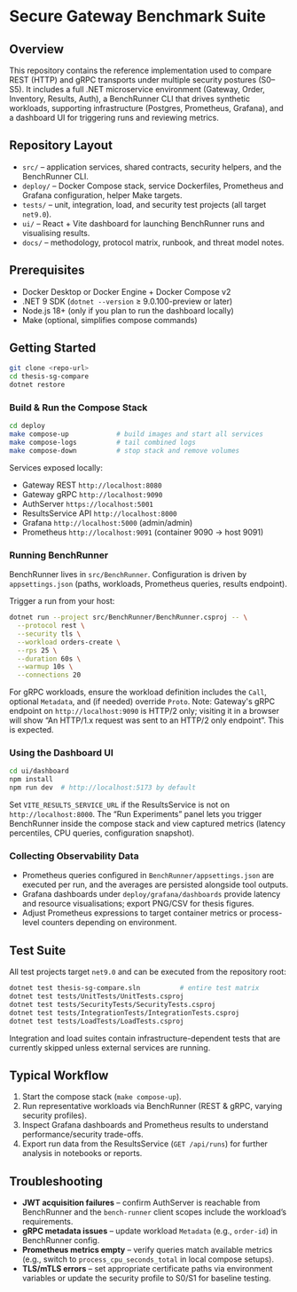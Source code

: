 # Secure Gateway Benchmark Suite

## Overview

This repository contains the reference implementation used to compare REST (HTTP) and gRPC transports under multiple security postures (S0–S5). It includes a full .NET microservice environment (Gateway, Order, Inventory, Results, Auth), a BenchRunner CLI that drives synthetic workloads, supporting infrastructure (Postgres, Prometheus, Grafana), and a dashboard UI for triggering runs and reviewing metrics.

## Repository Layout

- `src/` – application services, shared contracts, security helpers, and the BenchRunner CLI.
- `deploy/` – Docker Compose stack, service Dockerfiles, Prometheus and Grafana configuration, helper Make targets.
- `tests/` – unit, integration, load, and security test projects (all target `net9.0`).
- `ui/` – React + Vite dashboard for launching BenchRunner runs and visualising results.
- `docs/` – methodology, protocol matrix, runbook, and threat model notes.

## Prerequisites

- Docker Desktop or Docker Engine + Docker Compose v2
- .NET 9 SDK (`dotnet --version` ≥ 9.0.100-preview or later)
- Node.js 18+ (only if you plan to run the dashboard locally)
- Make (optional, simplifies compose commands)

## Getting Started

```bash
git clone <repo-url>
cd thesis-sg-compare
dotnet restore
```

### Build & Run the Compose Stack

```bash
cd deploy
make compose-up            # build images and start all services
make compose-logs          # tail combined logs
make compose-down          # stop stack and remove volumes
```

Services exposed locally:

- Gateway REST `http://localhost:8080`
- Gateway gRPC `http://localhost:9090`
- AuthServer `https://localhost:5001`
- ResultsService API `http://localhost:8000`
- Grafana `http://localhost:5000` (admin/admin)
- Prometheus `http://localhost:9091` (container 9090 → host 9091)

### Running BenchRunner

BenchRunner lives in `src/BenchRunner`. Configuration is driven by `appsettings.json` (paths, workloads, Prometheus queries, results endpoint).

Trigger a run from your host:

```bash
dotnet run --project src/BenchRunner/BenchRunner.csproj -- \
  --protocol rest \
  --security tls \
  --workload orders-create \
  --rps 25 \
  --duration 60s \
  --warmup 10s \
  --connections 20
```

For gRPC workloads, ensure the workload definition includes the `Call`, optional `Metadata`, and (if needed) override `Proto`. Note: Gateway's gRPC endpoint on `http://localhost:9090` is HTTP/2 only; visiting it in a browser will show “An HTTP/1.x request was sent to an HTTP/2 only endpoint”. This is expected.

### Using the Dashboard UI

```bash
cd ui/dashboard
npm install
npm run dev  # http://localhost:5173 by default
```

Set `VITE_RESULTS_SERVICE_URL` if the ResultsService is not on `http://localhost:8000`. The “Run Experiments” panel lets you trigger BenchRunner inside the compose stack and view captured metrics (latency percentiles, CPU queries, configuration snapshot).

### Collecting Observability Data

- Prometheus queries configured in `BenchRunner/appsettings.json` are executed per run, and the averages are persisted alongside tool outputs.
- Grafana dashboards under `deploy/grafana/dashboards` provide latency and resource visualisations; export PNG/CSV for thesis figures.
- Adjust Prometheus expressions to target container metrics or process-level counters depending on environment.

## Test Suite

All test projects target `net9.0` and can be executed from the repository root:

```bash
dotnet test thesis-sg-compare.sln          # entire test matrix
dotnet test tests/UnitTests/UnitTests.csproj
dotnet test tests/SecurityTests/SecurityTests.csproj
dotnet test tests/IntegrationTests/IntegrationTests.csproj
dotnet test tests/LoadTests/LoadTests.csproj
```

Integration and load suites contain infrastructure-dependent tests that are currently skipped unless external services are running.

## Typical Workflow

1. Start the compose stack (`make compose-up`).
2. Run representative workloads via BenchRunner (REST & gRPC, varying security profiles).
3. Inspect Grafana dashboards and Prometheus results to understand performance/security trade-offs.
4. Export run data from the ResultsService (`GET /api/runs`) for further analysis in notebooks or reports.

## Troubleshooting

- **JWT acquisition failures** – confirm AuthServer is reachable from BenchRunner and the `bench-runner` client scopes include the workload’s requirements.
- **gRPC metadata issues** – update workload `Metadata` (e.g., `order-id`) in BenchRunner config.
- **Prometheus metrics empty** – verify queries match available metrics (e.g., switch to `process_cpu_seconds_total` in local compose setups).
- **TLS/mTLS errors** – set appropriate certificate paths via environment variables or update the security profile to S0/S1 for baseline testing.
